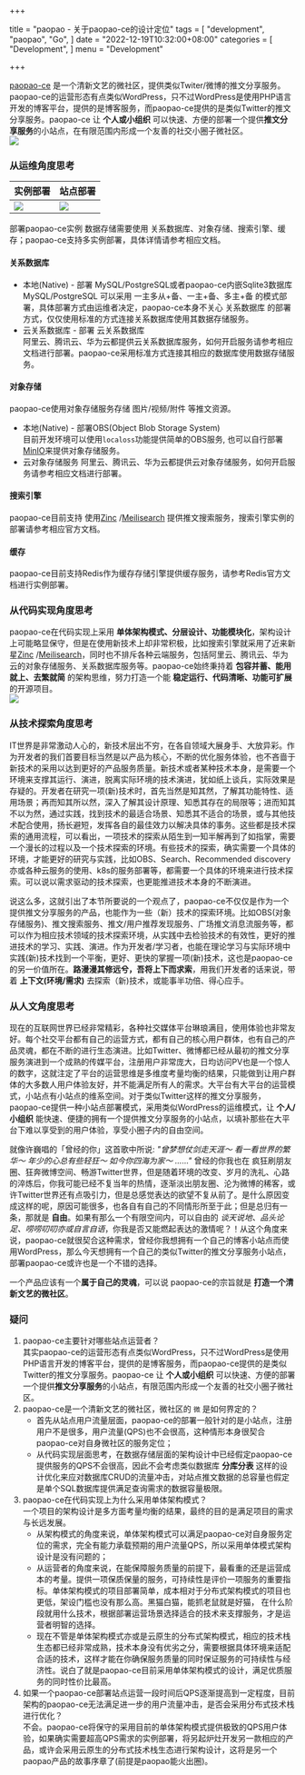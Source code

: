 +++

title = "paopao - 关于paopao-ce的设计定位"
tags = [
    "development",
    "paopao",
    "Go",
]
date = "2022-12-19T10:32:00+08:00"
categories = [
    "Development",
]
menu = "Development"

+++

[paopao-ce](https://github.com/rocboss/paopao-ce) 是一个清新文艺的微社区，提供类似Twiter/微博的推文分享服务。paopao-ce的运营形态有点类似WordPress，只不过WordPress是使用PHP语言开发的博客平台，提供的是博客服务，而paopao-ce提供的是类似Twitter的推文分享服务。paopao-ce 让 **个人或小组织** 可以快速、方便的部署一个提供**推文分享服务**的小站点，在有限范围内形成一个友善的社交小圈子微社区。      
![](/images/post/20221219103201.png)

<!--more-->

### 从运维角度思考  

| 实例部署 | 站点部署 |
| ----- | ----- |
| ![](/images/post/20221219103202.png) | ![](/images/post/20221219103203.png) |

部署paopao-ce实例 数据存储需要使用 关系数据库、对象存储、搜索引擎、缓存；paopao-ce支持多实例部署，具体详情请参考相应文档。
#### 关系数据库
* 本地(Native) -  部署 MySQL/PostgreSQL或者paopao-ce内嵌Sqlite3数据库    
    MySQL/PostgreSQL 可以采用 一主多从+备、一主+备、多主+备 的模式部署，具体部署方式由运维者决定，paopao-ce本身不关心 关系数据库 的部署方式，仅仅使用标准的方式连接关系数据库使用其数据存储服务。
* 云关系数据库 - 部署 云关系数据库      
    阿里云、腾讯云、华为云都提供云关系数据库服务，如何开启服务请参考相应文档进行部署。paopao-ce采用标准方式连接其相应的数据库使用数据存储服务。

#### 对象存储
paopao-ce使用对象存储服务存储 图片/视频/附件 等推文资源。

* 本地(Native) - 部署OBS(Object Blob Storage System)    
    目前开发环境可以使用`localoss`功能提供简单的OBS服务, 也可以自行部署[MinIO](https://github.com/minio/minio)来提供对象存储服务。
* 云对象存储服务
    阿里云、腾讯云、华为云都提供云对象存储服务，如何开启服务请参考相应文档进行部署。

#### 搜索引擎
paopao-ce目前支持 使用[Zinc](https://github.com/zinclabs/zinc) /[Meilisearch](https://github.com/meilisearch/meilisearch) 提供推文搜索服务，搜索引擎实例的部署请参考相应官方文档。

#### 缓存
paopao-ce目前支持Redis作为缓存存储引擎提供缓存服务，请参考Redis官方文档进行实例部署。

### 从代码实现角度思考
paopao-ce在代码实现上采用 **单体架构模式、分层设计、功能模块化**，架构设计上可能略显保守，但是在使用新技术上却非常积极，比如搜索引擎就采用了近来新星[Zinc](https://github.com/zinclabs/zinc) /[Meilisearch](https://github.com/meilisearch/meilisearch)，同时也不排斥各种云端服务，包括阿里云、腾讯云、华为云的对象存储服务、关系数据库服务等。paopao-ce始终秉持着 **包容并蓄、能用就上、去繁就简** 的架构思维，努力打造一个能 **稳定运行、代码清晰、功能可扩展** 的开源项目。   
![](/images/post/20221219103204.png)

### 从技术探索角度思考

IT世界是非常激动人心的，新技术层出不穷，在各自领域大展身手、大放异彩。作为开发者的我们首要目标当然是以产品为核心，不断的优化服务体验，也不吝啬于新技术的采用以达到更好的产品服务质量。新技术或者某种技术本身，是需要一个环境来支撑其运行、演进，脱离实际环境的技术演进，犹如纸上谈兵，实际效果是存疑的。开发者在研究一项(新)技术时，首先当然是知其然，了解其功能特性、适用场景；再而知其所以然，深入了解其设计原理、知悉其存在的局限等；进而知其不以为然，通过实践，找到技术的最适合场景、知悉其不适合的场景，或与其他技术配合使用，扬长避短，发挥各自的最佳效力以解决具体的事务。这些都是技术探索的通用流程，可以看出，一项技术的探索从陌生到一知半解再到了如指掌，需要一个漫长的过程以及一个技术探索的环境。有些技术的探索，确实需要一个具体的环境，才能更好的研究与实践，比如OBS、Search、Recommended discovery亦或各种云服务的使用、k8s的服务部署等，都需要一个具体的环境来进行技术探索。可以说以需求驱动的技术探索，也更能推进技术本身的不断演进。   

说这么多，这就引出了本节所要说的一个观点了，paopao-ce不仅仅是作为一个提供推文分享服务的产品，也能作为一些（新）技术的探索环境。比如OBS(对象存储服务)、推文搜索服务、推文/用户推荐发现服务、广场推文消息流服务等，都可以作为相应技术领域的技术探索环境，从实践中去检验技术的有效性，更好的推进技术的学习、实践、演进。作为开发者/学习者，也能在理论学习与实际环境中实践(新)技术找到一个平衡，更好、更快的掌握一项(新)技术，这也是paopao-ce的另一价值所在。**路漫漫其修远兮，吾将上下而求索**，用我们开发者的话来说，带着 **上下文(环境/需求)** 去探索（新)技术，或能事半功倍、得心应手。

### 从人文角度思考
现在的互联网世界已经非常精彩，各种社交媒体平台琳琅满目，使用体验也非常友好。每个社交平台都有自己的运营方式，都有自己的核心用户群体，也有自己的产品灵魂，都在不断的进行生态演进。比如Twitter、微博都已经从最初的推文分享服务演进到一个成熟的传媒平台，注册用户非常庞大，日均访问PV也是一个惊人的数字，这就注定了平台的运营思维是多维度考量均衡的结果，只能做到让用户群体的大多数人用户体验友好，并不能满足所有人的需求。大平台有大平台的运营模式，小站点有小站点的维系空间。对于类似Twitter这样的推文分享服务，paopao-ce提供一种小站点部署模式，采用类似WordPress的运维模式，让 **个人/小组织** 能快速、便捷的拥有一个提供推文分享服务的小站点，以填补那些在大平台下难以享受到的用户体验，享受小圈子内的自由空间。

就像许巍唱的「曾经的你」这首歌中所说: *"曾梦想仗剑走天涯～ 看一看世界的繁华～ 年少的心总有些轻狂～ 如今你四海为家～ ......"* 曾经的你我也在 疯狂刷朋友圈、狂奔微博空间、畅游Twitter世界，但是随着环境的改变、岁月的洗礼、心路的淬炼后，你我可能已经不复当年的热情，逐渐淡出朋友圈、沦为微博的稀客，或许Twitter世界还有点吸引力，但是总感觉表达的欲望不复从前了。是什么原因变成这样的呢，原因可能很多，也各自有自己的不同情形所至于此；但是总归有一条，那就是 **自由**。如果有那么一个有限空间内，可以自由的 *谈天说地、品头论足、唠唠叨叨亦或自言自语*，你我是否又能燃起表达的激情呢？！从这个角度来说，paopao-ce就很契合这种需求，曾经你我想拥有一个自己的博客小站点而使用WordPress，那么今天想拥有一个自己的类似Twitter的推文分享服务小站点，部署paopao-ce或许也是一个不错的选择。 

一个产品应该有一个**属于自己的灵魂**，可以说 paopao-ce的宗旨就是 **打造一个清新文艺的微社区**。

### 疑问

1. paopao-ce主要针对哪些站点运营者？   
其实paopao-ce的运营形态有点类似WordPress，只不过WordPress是使用PHP语言开发的博客平台，提供的是博客服务，而paopao-ce提供的是类似Twitter的推文分享服务。paopao-ce 让 **个人或小组织** 可以快速、方便的部署一个提供**推文分享服务**的小站点，有限范围内形成一个友善的社交小圈子微社区。 
1. paopao-ce是一个清新文艺的微社区，微社区的 `微` 是如何界定的？      
    * 首先从站点用户流量层面，paopao-ce的部署一般针对的是小站点，注册用户不是很多，用户流量(QPS)也不会很高，这种情形本身很契合paopao-ce对自身微社区的服务定位；
    * 从代码实现层面思考，在数据存储层面的架构设计中已经假定paopao-ce提供服务的QPS不会很高，因此不会考虑类似数据库 **分库分表** 这样的设计优化来应对数据库CRUD的流量冲击，对站点推文数据的总容量也假定是单个SQL数据库提供满足查询需求的数据容量极限。
1. paopao-ce在代码实现上为什么采用单体架构模式？   
   一个项目的架构设计是多方面考量均衡的结果，最终的目的是满足项目的需求与长远发展。
    * 从架构模式的角度来说，单体架构模式可以满足paopao-ce对自身服务定位的需求，完全有能力承载预期的用户流量QPS，所以采用单体模式架构设计是没有问题的；
    * 从运营者的角度来说，在能保障服务质量的前提下，最看重的还是运营成本的考量。提供一项保质保量的服务，可持续性是评价一项服务的重要指标。单体架构模式的项目部署简单，成本相对于分布式架构模式的项目也更低，架设门槛也没有那么高。黑猫白猫，能抓老鼠就是好猫， 在什么阶段就用什么技术，根据部署运营场景选择适合的技术来支撑服务，才是运营者明智的选择。
    * 现在不管是单体架构模式亦或是云原生的分布式架构模式，相应的技术栈生态都已经非常成熟，技术本身没有优劣之分，需要根据具体环境来适配合适的技术，这样才能在你确保服务质量的同时保证服务的可持续性与经济性。说白了就是paopao-ce目前采用单体架构模式的设计，满足优质服务的同时性价比最高。
1. 如果一个paopao-ce部署站点运营一段时间后QPS逐渐提高到一定程度，目前架构的paopao-ce无法满足进一步的用户流量冲击，是否会采用分布式技术栈进行优化？     
不会。paopao-ce将保守的采用目前的单体架构模式提供极致的QPS用户体验，如果确实需要超高QPS需求的实例部署，将另起炉灶开发另一款相应的产品，或许会采用云原生的分布式技术栈生态进行架构设计，这将是另一个paopao产品的故事序章了(前提是paopao能火出圈)。 
